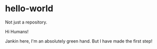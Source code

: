 # hello-world
Not just a repository.

Hi Humans!

Jankin here, I'm an absolutely green hand. But I have made the first step!
